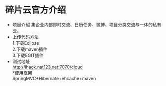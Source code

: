 # 碎片云官方介绍
* 项目介绍
集企业内部即时交流、日历任务、微博、项目分类交流与一体的私有云。
* 上传代码方法<br/>
1.下载Eclipse<br/>
2.下载maven插件<br/>
3.下载EGIT插件<br/>
* 测试地址<br/>
<a href="http://ihack.nat123.net:7070/cloud">http://ihack.nat123.net:7070/cloud</a><br/>
*使用框架<br/>
SpringMVC+Hibernate+ehcache+maven